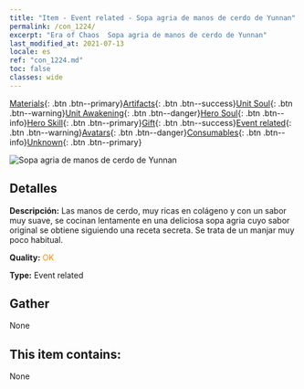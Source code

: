 ```yaml
---
title: "Item - Event related - Sopa agria de manos de cerdo de Yunnan"
permalink: /con_1224/
excerpt: "Era of Chaos  Sopa agria de manos de cerdo de Yunnan"
last_modified_at: 2021-07-13
locale: es
ref: "con_1224.md"
toc: false
classes: wide
---
```

 [Materials](/ItemsES/){: .btn .btn--primary}[Artifacts](/ItemsES/Artifacts/){: .btn .btn--success}[Unit Soul](/ItemsES/UnitSoul/){: .btn .btn--warning}[Unit Awakening](/ItemsES/UnitAwakening/){: .btn .btn--danger}[Hero Soul](/ItemsES/HeroSoul/){: .btn .btn--info}[Hero Skill](/ItemsES/HeroSkill/){: .btn .btn--primary}[Gift](/ItemsES/Gift/){: .btn .btn--success}[Event related](/ItemsES/Events/){: .btn .btn--warning}[Avatars](/ItemsES/Avatars/){: .btn .btn--danger}[Consumables](/ItemsES/Consumables/){: .btn .btn--info}[Unknown](/ItemsES/Unknown/){: .btn .btn--primary}

 ![Sopa agria de manos de cerdo de Yunnan](/images/t/i_81531111.png)

## Detalles
 **Descripción:** Las manos de cerdo, muy ricas en colágeno y con un sabor muy suave, se cocinan lentamente en una deliciosa sopa agria cuyo sabor original se obtiene siguiendo una receta secreta. Se trata de un manjar muy poco habitual.

 **Quality:** <span style="color: #FF8C00">OK</span>

 **Type:** Event related

## Gather

  None

## This item contains:

  None


